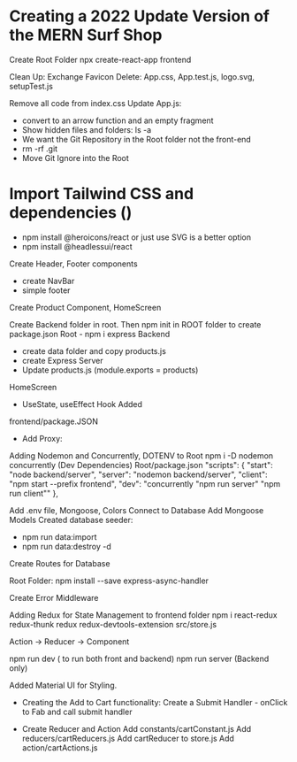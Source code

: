 # Creating a 2022 Update Version of the MERN Surf Shop

Create Root Folder
npx create-react-app frontend

Clean Up:
Exchange Favicon
Delete:
App.css, App.test.js, logo.svg, setupTest.js

Remove all code from index.css
Update App.js:

- convert to an arrow function and an empty fragment
- Show hidden files and folders: ls -a
- We want the Git Repository in the Root folder not the front-end
- rm -rf .git
- Move Git Ignore into the Root

# Import Tailwind CSS and dependencies ()

- npm install @heroicons/react or just use SVG is a better option
- npm install @headlessui/react

Create Header, Footer components

- create NavBar
- simple footer

Create Product Component, HomeScreen

Create Backend folder in root. Then npm init in ROOT folder to create package.json
Root - npm i express
Backend

- create data folder and copy products.js
- create Express Server
- Update products.js (module.exports = products)

HomeScreen

- UseState, useEffect Hook Added

frontend/package.JSON

- Add Proxy:

Adding Nodemon and Concurrently, DOTENV to Root
npm i -D nodemon concurrently (Dev Dependencies)
Root/package.json
    "scripts": {
    "start": "node backend/server",
    "server": "nodemon backend/server",
    "client": "npm start --prefix frontend",
    "dev": "concurrently \"npm run server\" \"npm run client\""
    },

Add .env file, Mongoose, Colors
Connect to Database
Add Mongoose Models
Created database seeder:
- npm run data:import
- npm run data:destroy -d

Create Routes for Database

Root Folder:
npm install --save express-async-handler

Create Error Middleware

Adding Redux for State Management to frontend folder
npm i react-redux redux-thunk redux redux-devtools-extension
src/store.js

Action -> Reducer -> Component


npm run dev ( to run both front and backend)
npm run server (Backend only)

Added Material UI for Styling.

- Creating the Add to Cart functionality:
Create a Submit Handler - onClick to Fab and call submit handler

- Create Reducer and Action
Add constants/cartConstant.js
Add reducers/cartReducers.js
Add cartReducer to store.js
Add action/cartActions.js





